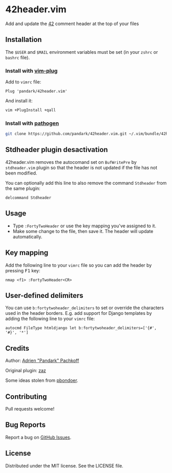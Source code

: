 # 42header.vim

Add and update the [42](http://42.fr/) comment header at the top of your files

## Installation

The `$USER` and `$MAIL` environment variables must be set (in your `zshrc` or
`bashrc` file).

### Install with [vim-plug](https://github.com/junegunn/vim-plug)

Add to `vimrc` file:

``` vim
Plug 'pandark/42header.vim'
```

And install it:

``` sh
vim +PlugInstall +qall
```

### Install with [pathogen](https://github.com/tpope/vim-pathogen)

``` sh
git clone https://github.com/pandark/42header.vim.git ~/.vim/bundle/42header.vim
```

## Stdheader plugin desactivation

42header.vim removes the autocomand set on `BufWritePre` by `stdheader.vim`
plugin so that the header is not updated if the file has not been modified.

You can optionally add this line to also remove the command `Stdheader` from
the same plugin:

``` vim
delcommand Stdheader
```

## Usage

- Type `:FortyTwoHeader` or use the key mapping you've assigned to it.
- Make some change to the file, then save it. The header will update
    automatically.

## Key mapping

Add the following line to your `vimrc` file so you can add the
header by pressing <kbd>F1</kbd> key:

``` vim
nmap <f1> :FortyTwoHeader<CR>
```

## User-defined delimiters

You can use `b:fortytwoheader_delimiters` to set or override the characters
used in the header borders. E.g. add support for Django templates by
adding the following line to your `vimrc` file:

``` vim
autocmd FileType htmldjango let b:fortytwoheader_delimiters=['{#', '#}', '*']
```

## Credits

Author: [Adrien "Pandark" Pachkoff](https://github.com/pandark)

Original plugin: [zaz](https://github.com/zazard)

Some ideas stolen from [pbondoer](https://github.com/pbondoer).

## Contributing

Pull requests welcome!

## Bug Reports

Report a bug on [GitHub Issues](https://github.com/pandark/42header.vim/issues).

## License

Distributed under the MIT license. See the LICENSE file.
